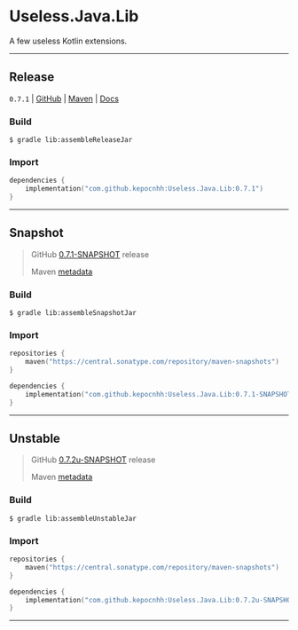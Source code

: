 # Useless.Java.Lib
A few useless Kotlin extensions.

---

## Release

`0.7.1`
| [GitHub](https://github.com/StanleyProjects/Useless.Java.Lib/releases/tag/0.7.1)
| [Maven](https://central.sonatype.com/artifact/com.github.kepocnhh/Useless.Java.Lib/0.7.1)
| [Docs](https://StanleyProjects.github.io/Useless.Java.Lib/docs/0.7.1)

### Build
```
$ gradle lib:assembleReleaseJar
```

### Import
```kotlin
dependencies {
    implementation("com.github.kepocnhh:Useless.Java.Lib:0.7.1")
}
```

---

## Snapshot

> GitHub [0.7.1-SNAPSHOT](https://github.com/StanleyProjects/Useless.Java.Lib/releases/tag/0.7.1-SNAPSHOT) release
>
> Maven [metadata](https://central.sonatype.com/repository/maven-snapshots/com/github/kepocnhh/Useless.Java.Lib/maven-metadata.xml)

### Build
```
$ gradle lib:assembleSnapshotJar
```

### Import
```kotlin
repositories {
    maven("https://central.sonatype.com/repository/maven-snapshots")
}

dependencies {
    implementation("com.github.kepocnhh:Useless.Java.Lib:0.7.1-SNAPSHOT")
}
```

---

## Unstable

> GitHub [0.7.2u-SNAPSHOT](https://github.com/StanleyProjects/Useless.Java.Lib/releases/tag/0.7.2u-SNAPSHOT) release
>
> Maven [metadata](https://central.sonatype.com/repository/maven-snapshots/com/github/kepocnhh/Useless.Java.Lib/maven-metadata.xml)

### Build
```
$ gradle lib:assembleUnstableJar
```

### Import
```kotlin
repositories {
    maven("https://central.sonatype.com/repository/maven-snapshots")
}

dependencies {
    implementation("com.github.kepocnhh:Useless.Java.Lib:0.7.2u-SNAPSHOT")
}
```

---
